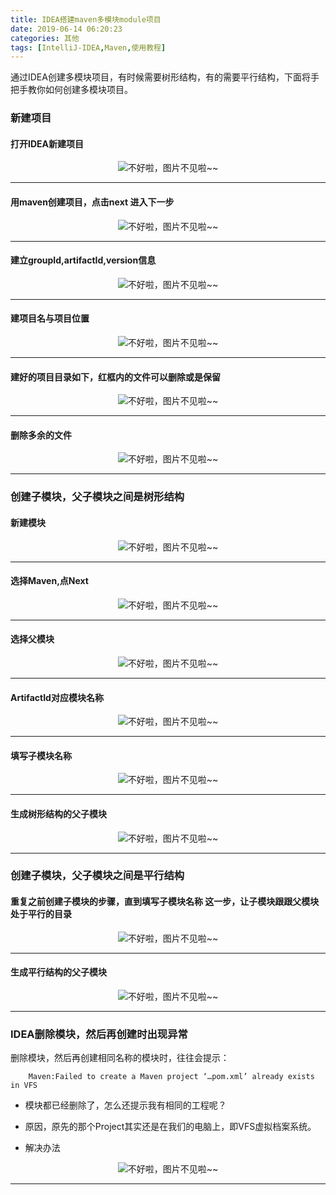 ```yaml
---
title: IDEA搭建maven多模块module项目
date: 2019-06-14 06:20:23
categories: 其他
tags: [IntelliJ-IDEA,Maven,使用教程]
---
```


通过IDEA创建多模块项目，有时候需要树形结构，有的需要平行结构，下面将手把手教你如何创建多模块项目。
### 新建项目
#### 打开IDEA新建项目
<div align="center">
<img src="idea-builds-maven-multi-module-project/01.png" alt="不好啦，图片不见啦~~" title="谢谢阅读"/>
</div>

---
#### 用maven创建项目，点击next 进入下一步
<div align="center">
<img src="idea-builds-maven-multi-module-project/02.png" alt="不好啦，图片不见啦~~" title="谢谢阅读"/>
</div>

---
#### 建立groupId,artifactId,version信息
<div align="center">
<img src="idea-builds-maven-multi-module-project/03.png" alt="不好啦，图片不见啦~~" title="谢谢阅读"/>
</div>

---
#### 建项目名与项目位置
<div align="center">
<img src="idea-builds-maven-multi-module-project/04.png" alt="不好啦，图片不见啦~~" title="谢谢阅读"/>
</div>

---
#### 建好的项目目录如下，红框内的文件可以删除或是保留
<div align="center">
<img src="idea-builds-maven-multi-module-project/05.png" alt="不好啦，图片不见啦~~" title="谢谢阅读"/>
</div>

---
#### 删除多余的文件
<div align="center">
<img src="idea-builds-maven-multi-module-project/06.png" alt="不好啦，图片不见啦~~" title="谢谢阅读"/>
</div>

---
### 创建子模块，父子模块之间是树形结构
#### 新建模块
<div align="center">
<img src="idea-builds-maven-multi-module-project/07.png" alt="不好啦，图片不见啦~~" title="谢谢阅读"/>
</div>

---
#### 选择Maven,点Next
<div align="center">
<img src="idea-builds-maven-multi-module-project/08.png" alt="不好啦，图片不见啦~~" title="谢谢阅读"/>
</div>

---
#### 选择父模块
<div align="center">
<img src="idea-builds-maven-multi-module-project/09.png" alt="不好啦，图片不见啦~~" title="谢谢阅读"/>
</div>

---
#### ArtifactId对应模块名称
<div align="center">
<img src="idea-builds-maven-multi-module-project/10.png" alt="不好啦，图片不见啦~~" title="谢谢阅读"/>
</div>

---
#### 填写子模块名称
<div align="center">
<img src="idea-builds-maven-multi-module-project/11.png" alt="不好啦，图片不见啦~~" title="谢谢阅读"/>
</div>

---
#### 生成树形结构的父子模块

<div align="center">
<img src="idea-builds-maven-multi-module-project/12.png" alt="不好啦，图片不见啦~~" title="谢谢阅读"/>
</div>

---
### 创建子模块，父子模块之间是平行结构
#### 重复之前创建子模块的步骤，直到填写子模块名称 这一步，让子模块跟跟父模块处于平行的目录

<div align="center">
<img src="idea-builds-maven-multi-module-project/13.png" alt="不好啦，图片不见啦~~" title="谢谢阅读"/>
</div>

---
#### 生成平行结构的父子模块
<div align="center">
<img src="idea-builds-maven-multi-module-project/14.png" alt="不好啦，图片不见啦~~" title="谢谢阅读"/>
</div>

***
### IDEA删除模块，然后再创建时出现异常
删除模块，然后再创建相同名称的模块时，往往会提示：

        Maven:Failed to create a Maven project ‘…pom.xml’ already exists in VFS

* 模块都已经删除了，怎么还提示我有相同的工程呢？

* 原因，原先的那个Project其实还是在我们的电脑上，即VFS虚拟档案系统。

* 解决办法

<div align="center">
<img src="idea-builds-maven-multi-module-project/15.png" alt="不好啦，图片不见啦~~" title="谢谢阅读"/>
</div>

***